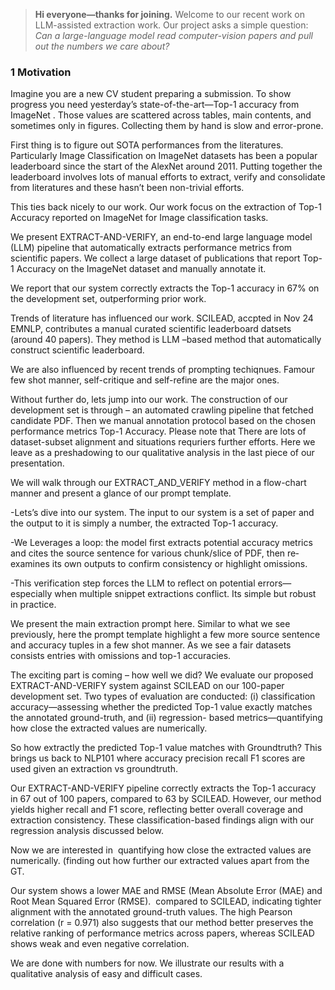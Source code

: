> **Hi everyone—thanks for joining.** Welcome to our recent work on LLM-assisted extraction work. 
> Our project asks a simple question: *Can a large-language model read computer-vision papers and pull out the numbers we care about?*


### 1  Motivation
Imagine you are a new CV student preparing a submission.
To show progress you need yesterday’s state-of-the-art—Top-1 accuracy from ImageNet . Those values are scattered across tables, main contents, and sometimes only in figures. Collecting them by hand is slow and error-prone.


 First thing is to figure out SOTA performances from the literatures. Particularly Image Classification on ImageNet datasets has been a popular leaderboard since the start of the AlexNet around 2011. Putting together the leaderboard involves lots of manual efforts to extract, verify and consolidate from literatures and these hasn’t been non-trivial efforts. 

This ties back nicely to our work. Our work focus on the extraction of Top-1 Accuracy reported on ImageNet for Image classification tasks. 

We present EXTRACT-AND-VERIFY, an end-to-end large language model (LLM)
pipeline that automatically extracts performance metrics from scientific papers.
We collect a large dataset of publications that report Top-1 Accuracy on the
ImageNet dataset and manually annotate it.

We report that our system correctly extracts
the Top-1 accuracy in 67% on the development set, outperforming prior work.

Trends of literature has influenced our work.
SCILEAD, accpted in Nov 24 EMNLP, contributes a manual curated scientific leaderboard datsets (around 40 papers). They method is LLM –based method that automatically construct scientific leaderboard.

We are also influenced by recent trends of prompting techiqnues. Famour few shot manner, self-critique and self-refine are the major ones.

Without further do, lets jump into our work. The construction of our development set is through – an automated
crawling pipeline that fetched candidate PDF. Then we manual annotation protocol based on the chosen performance metrics Top-1 Accuracy. Please note that
There are lots of dataset-subset alignment and situations requriers further efforts. Here we leave as a preshadowing to our qualitative analysis in the last piece of our presentation.


We will walk through our EXTRACT_AND_VERIFY method in a flow-chart manner and present a glance of our prompt template.

-Lets’s dive into our system. The input to our system is a set of paper and the output to it is simply a number, the extracted Top-1 accuracy.

-We Leverages a loop: the model first extracts potential accuracy metrics and cites the source sentence for various chunk/slice of PDF, then re‐examines its own outputs to confirm consistency or highlight omissions.

-This verification step forces the LLM to reflect on potential errors—especially when multiple snippet extractions conflict. Its simple but robust in practice.

We present the main extraction prompt here. Similar to what we see previously, here the prompt template highlight a few more source sentence and accuracy tuples in a few shot manner. As we see a fair datasets consists entries with omissions and top-1 accuracies.

The exciting part is coming – how well we did?
We evaluate our proposed EXTRACT-AND-VERIFY system against SCILEAD on our 100-paper
development set. Two types of evaluation are conducted: (i) classification accuracy—assessing
whether the predicted Top-1 value exactly matches the annotated ground-truth, and (ii) regression-
based metrics—quantifying how close the extracted values are numerically.

So how extractly the predicted Top-1 value matches with Groundtruth? This brings us back to NLP101 where accuracy precision recall F1 scores are used given an extraction vs groundtruth.

Our EXTRACT-AND-VERIFY pipeline correctly extracts the Top-1 accuracy in 67 out of 100 papers,
compared to 63 by SCILEAD. However, our method yields higher recall and F1 score, reflecting
better overall coverage and extraction consistency. These classification-based findings align with
our regression analysis discussed below.

Now we are interested in  quantifying how close the extracted values are numerically. (finding out how further our extracted values apart from the GT.

Our system shows a lower MAE and RMSE (Mean Absolute Error (MAE) and Root Mean Squared Error (RMSE).
 compared to SCILEAD, indicating tighter
alignment with the annotated ground-truth values. The high Pearson correlation (r = 0.971) also
suggests that our method better preserves the relative ranking of performance metrics across papers,
whereas SCILEAD shows weak and even negative correlation.

We are done with numbers for now.
We illustrate our results with a qualitative analysis of easy and difficult cases.